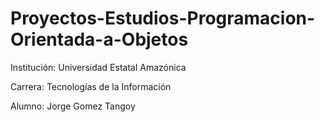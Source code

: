 # Proyectos-Estudios-Programacion-Orientada-a-Objetos
Institución: Universidad Estatal Amazónica

Carrera: Tecnologías de la Información

Alumno: Jorge Gomez Tangoy
